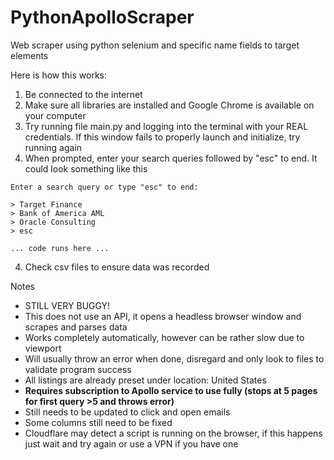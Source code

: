 # PythonApolloScraper
Web scraper using python selenium and specific name fields to target elements

Here is how this works:
1. Be connected to the internet
2. Make sure all libraries are installed and Google Chrome is available on your computer
2. Try running file main.py and logging into the terminal with your REAL credentials. If this window fails to properly launch and initialize, try running again
3. When prompted, enter your search queries followed by "esc" to end. It could look something like this

```
Enter a search query or type "esc" to end:

> Target Finance
> Bank of America AML
> Oracle Consulting
> esc

... code runs here ...

```
4. Check csv files to ensure data was recorded

Notes
- STILL VERY BUGGY!
- This does not use an API, it opens a headless browser window and scrapes and parses data
- Works completely automatically, however can be rather slow due to viewport
- Will usually throw an error when done, disregard and only look to files to validate program success
- All listings are already preset under location: United States
- **Requires subscription to Apollo service to use fully (stops at 5 pages for first query >5 and throws error)**
- Still needs to be updated to click and open emails
- Some columns still need to be fixed
- Cloudflare may detect a script is running on the browser, if this happens just wait and try again or use a VPN if you have one